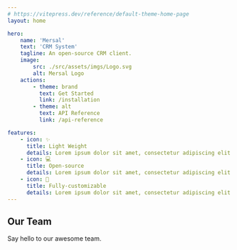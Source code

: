 ```yaml
---
# https://vitepress.dev/reference/default-theme-home-page
layout: home

hero:
    name: 'Mersal'
    text: 'CRM System'
    tagline: An open-source CRM client.
    image:
        src: ./src/assets/imgs/Logo.svg
        alt: Mersal Logo
    actions:
        - theme: brand
          text: Get Started
          link: /installation
        - theme: alt
          text: API Reference
          link: /api-reference

features:
    - icon: ✨
      title: Light Weight
      details: Lorem ipsum dolor sit amet, consectetur adipiscing elit
    - icon: 💻
      title: Open-source
      details: Lorem ipsum dolor sit amet, consectetur adipiscing elit
    - icon: 🎨
      title: Fully-customizable
      details: Lorem ipsum dolor sit amet, consectetur adipiscing elit
---
```


<script setup>
import { VPTeamMembers } from 'vitepress/theme'

const members = [
  {
    avatar: 'https://www.github.com/yyx990803.png',
    name: 'A.Rahman Al-Khateeb',
    title: 'Team Leader & Frontend Developer',
    links: [
      { icon: 'github', link: 'https://github.com/khateeboveskey' },
      { icon: 'twitter', link: 'https://twitter.com/khateeb404' },
      { icon: 'youtube', link: 'https://youtube.com/@khateebedia' }
    ]
  },
  {
    avatar: 'https://www.github.com/yyx990803.png',
    name: 'Mahmood Ahmed',
    title: 'Backend Developer',
    links: [
      { icon: 'github', link: 'https://github.com/yyx990803' },
      { icon: 'twitter', link: 'https://twitter.com/youyuxi' }
    ]
  }
]
</script>

## Our Team

Say hello to our awesome team.

<VPTeamMembers size="small" :members="members" />
